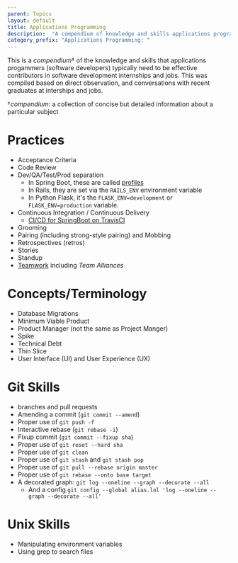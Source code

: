 ```yaml
---
parent: Topics
layout: default
title: Applications Programming
description:  "A compendium of knowledge and skills applications programmers (software developers) need"
category_prefix: "Applications Programming: "
---
```


This is a _compendium_† of the knowledge and skills that applications progammers (software developers) typically need 
to be effective contributors in software development internships and jobs.    This was compiled based on 
direct observation, and conversations with recent graduates at interships and jobs.

†_compendium_: a collection of concise but detailed information about a particular subject

# Practices

* Acceptance Criteria
* Code Review
* Dev/QA/Test/Prod separation
   * In Spring Boot, these are called [profiles](https://stackabuse.com/spring-boot-profiles-for-dev-and-prod-environments/)
   * In Rails, they are set via the `RAILS_ENV` environment variable
   * In Python Flask, it's the `FLASK_ENV=development` or `FLASK_ENV=production` variable. 
* Continuous Integration / Continuous Delivery
   * [CI/CD for SpringBoot on TravisCI](https://sivalabs.in/2018/01/ci-cd-springboot-applications-using-travis-ci/)
* Grooming
* Pairing (including strong-style pairing) and Mobbing
* Retrospectives (retros)
* Stories
* Standup
* [Teamwork](/topics/teamwork) including *Team Alliances*

# Concepts/Terminology

* Database Migrations
* Minimum Viable Product
* Product Manager (not the same as Project Manger)
* Spike
* Technical Debt
* Thin Slice
* User Interface (UI) and User Experience (UX)

# Git Skills

* branches and pull requests
* Amending a commit (`git commit --amend`)
* Proper use of `git push -f`
* Interactive rebase (`git rebase -i`)
* Fixup commit (`git commit --fixup sha`)
* Proper use of `git reset --hard sha`
* Proper use of `git clean`
* Proper use of `git stash` and `git stash pop`
* Proper use of `git pull --rebase origin master`
* Proper use of `git rebase --onto base target`
* A decorated graph: `git log --oneline --graph --decorate --all`
   * And a config `git config --global alias.lol 'log --oneline --graph --decorate --all'`

# Unix Skills
* Manipulating environment variables
* Using grep to search files
